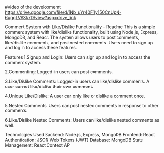 #video of the developmemt
https://drive.google.com/file/d/1Nb_uYr40F1ly150CnUpN-6uggLVA3k7D/view?usp=drive_link


Comment System with Like/Dislike Functionality - Readme
This is a simple comment system with like/dislike functionality, built using Node.js, Express, MongoDB, and React. The system allows users to post comments, like/dislike comments, and post nested comments. Users need to sign up and log in to access these features.


Features
1.Signup and Login: Users can sign up and log in to access the comment system.

2.Commenting: Logged-in users can post comments.

3.Like/Dislike Comments: Logged-in users can like/dislike comments. A user cannot like/dislike their own comment.

4.Unique Like/Dislike: A user can only like or dislike a comment once.

5.Nested Comments: Users can post nested comments in response to other comments.

6.Like/Dislike Nested Comments: Users can like/dislike nested comments as well.


Technologies Used
Backend: Node.js, Express, MongoDB
Frontend: React
Authentication: JSON Web Tokens (JWT)
Database: MongoDB
State Management: React Context API
